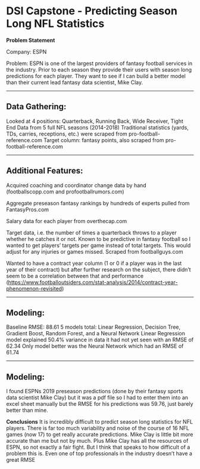 # DSI Capstone - Predicting Season Long NFL Statistics

**Problem Statement**

Company: ESPN

Problem: ESPN is one of the largest providers of fantasy football services in the industry. Prior to each season they provide
their users with season long predictions for each player. They want to see if I can build a better model than their current lead
fantasy data scientist, Mike Clay. 

---
## Data Gathering:

Looked at 4 positions: Quarterback, Running Back, Wide Receiver, Tight End
Data from 5 full NFL seasons (2014-2018)
Traditional statistics (yards, TDs, carries, receptions, etc.) were scraped from pro-football-reference.com
Target column: fantasy points, also scraped from pro-football-reference.com

---
## Additional Features:
Acquired coaching and coordinator change data by hand (footballscopp.com and profootballrumors.com)

Aggregate preseason fantasy rankings by hundreds of experts pulled from FantasyPros.com

Salary data for each player from overthecap.com

Target data, i.e. the number of times a quarterback throws to a player whether he catches it or not. Known to be predictive in
fantasy football so I wanted to get players’ targets per game instead of total targets. This would adjust for any injuries or
games missed. Scraped from footballguys.com

Wanted to have a contract year column (1 or 0 if a player was in the last year of their contract) but after further research on
the subject, there didn’t seem to be a correlation between that and performance
(https://www.footballoutsiders.com/stat-analysis/2014/contract-year-phenomenon-revisited)

---
## Modeling:
Baseline RMSE: 88.61
5 models total: Linear Regression, Decision Tree, Gradient Boost, Random Forest, and a Neural Network
Linear Regression model explained 50.4% variance in data it had not yet seen with an RMSE of 62.34
Only model better was the Neural Network which had an RMSE of 61.74

---
## Modeling:
I found ESPNs 2019 preseason predictions (done by their fantasy sports data scientist Mike Clay) but it was a pdf file so I had
to enter them into an excel sheet manually but the RMSE for his predictions was 59.76, just barely better than mine.

**Conclusions**
It is incredibly difficult to predict season long statistics for NFL players. There is far too much variability and noise of
the course of 16 NFL games (now 17) to get really accurate predictions. Mike Clay is little bit more accurate than me
but not by much. Plus Mike Clay has all the resources of ESPN, so not exactly a fair fight. But I think that speaks to how
difficult of a problem this is. Even one of top professionals in the industry doesn’t have a great RMSE